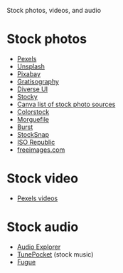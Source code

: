 Stock photos, videos, and audio

# Stock photos

*   [Pexels](https://www.pexels.com/)
*   [Unsplash](https://unsplash.com/)
*   [Pixabay](https://pixabay.com/)
*   [Gratisography](http://www.gratisography.com/)
*   [Diverse UI](http://www.diverseui.com/)
*   [Stocky](http://stocky.pro/)
*   [Canva list of stock photo sources](https://designschool.canva.com/blog/free-stock-photos/)
*   [Colorstock](https://getcolorstock.com/)
*   [Morguefile](https://morguefile.com/)
*   [Burst](https://burst.shopify.com/)
*   [StockSnap](https://stocksnap.io/)
*   [ISO Republic](https://isorepublic.com/)
*   [freeimages.com](https://www.freeimages.com/)


# Stock video

* [Pexels videos](https://videos.pexels.com/)

# Stock audio

*   [Audio Explorer](https://download.audiohero.com/#!explorer)
*   [TunePocket](https://www.tunepocket.com/?ref=producthunt) (stock music)
*   [Fugue](https://icons8.com/music/)
